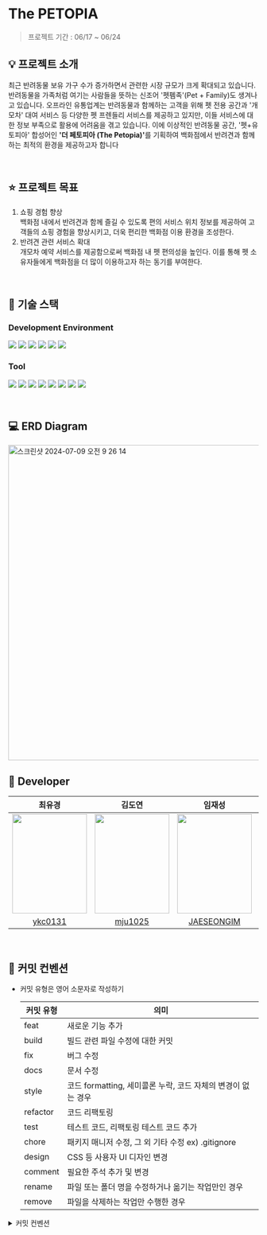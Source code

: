 # The PETOPIA
> 프로젝트 기간 : 06/17 ~ 06/24

## 💡 프로젝트 소개
최근 반려동물 보유 가구 수가 증가하면서 관련한 시장 규모가 크게 확대되고 있습니다. 반려동물을
가족처럼 여기는 사람들을 뜻하는 신조어 '펫펨족'(Pet + Family)도 생겨나고 있습니다. 오프라인
유통업계는 반려동물과 함께하는 고객을 위해 펫 전용 공간과 '개모차' 대여 서비스 등 다양한 펫
프렌들리 서비스를 제공하고 있지만, 이들 서비스에 대한 정보 부족으로 활용에 어려움을 겪고
있습니다. 이에 이상적인 반려동물 공간, '펫+유토피아' 합성어인 <b>'더 페토피아 (The Petopia)'</b>를
기획하여 백화점에서 반려견과 함께하는 최적의 환경을 제공하고자 합니다

<br>

## ⭐️ 프로젝트 목표
1. 쇼핑 경험 향상 <br>
  백화점 내에서 반려견과 함께 즐길 수 있도록 편의 서비스 위치 정보를 제공하여 고객들의 쇼핑 경험을 향상시키고, 더욱 편리한 백화점 이용 환경을 조성한다.
2. 반려견 관련 서비스 확대 <br>
  개모차 예약 서비스를 제공함으로써 백화점 내 펫 편의성을 높인다. 이를 통해 펫 소유자들에게 백화점을 더 많이 이용하고자 하는 동기를 부여한다.

<br>

## 🔧 기술 스택
### Development Environment
<img src="https://img.shields.io/badge/java-007396?style=for-the-badge&logo=java&logoColor=white"> <img src="https://img.shields.io/badge/oracle-F80000?style=for-the-badge&logo=oracle&logoColor=white">
<img src="https://img.shields.io/badge/spring-6DB33F?style=for-the-badge&logo=spring&logoColor=white">
<img src="https://img.shields.io/badge/apache tomcat-F8DC75?style=for-the-badge&logo=apachetomcat&logoColor=black">
<img src="https://img.shields.io/badge/maven-C71A36?style=for-the-badge&logo=apachemaven&logoColor=white">
<img src="https://img.shields.io/badge/postman-FF6C37?style=for-the-badge&logo=postman&logoColor=white">

### Tool
<img src="https://img.shields.io/badge/git-F05032?style=for-the-badge&logo=git&logoColor=white"> <img src="https://img.shields.io/badge/github-181717?style=for-the-badge&logo=github&logoColor=white">
<img src="https://img.shields.io/badge/slack-4A154B?style=for-the-badge&logo=slack&logoColor=white">
<img src="https://img.shields.io/badge/discord-5865F2?style=for-the-badge&logo=discord&logoColor=white">
<img src="https://img.shields.io/badge/notion-000000?style=for-the-badge&logo=notion&logoColor=white">
<img src="https://img.shields.io/badge/google sheet-34A853?style=for-the-badge&logo=googlesheets&logoColor=white">
<img src="https://img.shields.io/badge/google docs-4285F4?style=for-the-badge&logo=googledocs&logoColor=white">
<img src="https://img.shields.io/badge/draw.io-F08705?style=for-the-badge&logo=diagramsdotnet&logoColor=white">

<br>

## 💻 ERD Diagram
<img width="634" alt="스크린샷 2024-07-09 오전 9 26 14" src="https://github.com/Zui-Topia/Pet-Topia-BE/assets/129404679/d09f4b23-dac6-46ef-995e-3f04f1276dc8">

<br>

## 👥 Developer
  | 최유경 | 김도연 | 임재성 | 정은찬 
  | :---: | :---: | :---: | :---: | 
  | <img src="https://github.com/Zui-Topia/Pet-Topia-React/assets/61011209/1bd7001b-da2e-437b-b131-87f88997cd28" width="150" height="200">| <img src="https://github.com/Zui-Topia/Pet-Topia-React/assets/61011209/21c9e19f-1278-490d-a24e-e5cf118b550c"  width="150" height="200"> | <img src="https://github.com/Zui-Topia/Pet-Topia-React/assets/61011209/cac97b9e-05ad-42c3-8562-93d07e70c929"  width="150" height="200"> | <img src="https://github.com/Zui-Topia/Pet-Topia-React/assets/61011209/84078b88-4e33-4a0a-b637-58e0def2fc12"  width="150" height="200"> |
  | [ykc0131](https://github.com/ykc0131) | [mju1025](https://github.com/mju1025) | [JAESEONGIM](https://github.com/JAESEONGIM) | [EunchanJeong](https://github.com/EunchanJeong) |   

<!--![최유경](https://github.com/Zui-Topia/Pet-Topia-React/assets/61011209/1bd7001b-da2e-437b-b131-87f88997cd28)
![김도연](https://github.com/Zui-Topia/Pet-Topia-React/assets/61011209/21c9e19f-1278-490d-a24e-e5cf118b550c)
![임재성](https://github.com/Zui-Topia/Pet-Topia-React/assets/61011209/cac97b9e-05ad-42c3-8562-93d07e70c929)
![정은찬](https://github.com/Zui-Topia/Pet-Topia-React/assets/61011209/84078b88-4e33-4a0a-b637-58e0def2fc12)
-->

<br>

## 📌 커밋 컨벤션
- 커밋 유형은 영어 소문자로 작성하기
    
    | 커밋 유형 | 의미 |
    | --- | --- |
    | feat | 새로운 기능 추가 |
    | build | 빌드 관련 파일 수정에 대한 커밋 |
    | fix | 버그 수정 |
    | docs | 문서 수정 |
    | style | 코드 formatting, 세미콜론 누락, 코드 자체의 변경이 없는 경우 |
    | refactor | 코드 리팩토링 |
    | test | 테스트 코드, 리팩토링 테스트 코드 추가 |
    | chore | 패키지 매니저 수정, 그 외 기타 수정 ex) .gitignore |
    | design | CSS 등 사용자 UI 디자인 변경 |
    | comment | 필요한 주석 추가 및 변경 |
    | rename | 파일 또는 폴더 명을 수정하거나 옮기는 작업만인 경우 |
    | remove | 파일을 삭제하는 작업만 수행한 경우 |

<details>
  <summary>커밋 컨벤션</summary>
  <div>
    <br>
    <strong> 1. 제목과 본문을 빈행으로 분리 </strong><br>
    - 커밋 유형 이후 제목과 본문은 한글로 작성하여 내용이 잘 전달될 수 있도록 할 것 <br>
    - 본문에는 변경한 내용과 이유 설명 (어떻게보다는 무엇 & 왜를 설명) <br><br>
    <strong> 2. 커밋 유형을 적고 한 칸 띄고 콜론 적고 한 칸 띈 후 제목 작성하기 </strong><br><br>
    
    ```bash
    git commit -m "feat : 타이틀 - 컴포넌트"
    ```
  <strong> 3. 끝에는 `.` 금지 </strong><br><br>
  <strong> 4. 제목은 영문 기준 50자 이내로 할 것 </strong><br>
  </div>
</details>
